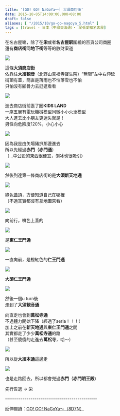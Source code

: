 ```yaml
---
title: '[GO! GO! NaGoYa～] 大須商店街'
date: 2015-10-05T14:00:00.000+08:00
draft: false
aliases: [ "/2015/10/go-go-nagoya_5.html" ]
tags : [travel - 日本（中部東海道）・ 尾張愛知名古屋]
---
```


在名古屋嘛，除了在**栄**或者**名古屋駅**圍繞的百貨公司商圈  
還有**商店街**同**地下街**等等的散財渠道  

![](/images/nagoya4c.jpg)

這條**大須商店街**  
依靠住**大須観音**（北野山真福寺寶生院）“無限”左中右伸延  
街頂有蓋，簡直是落雨也不怕落雪也不怕  
只怕沒有腳骨力去逛逛看看  

![](/images/nagoya4c1.jpg)

進去商店街前逛了圈**KIDS LAND**  
一座五層有電玩機械模型同微小小火車模型  
大人進去比小朋友更迷失就是！  
男性向危險度120%，小心小心  

![](/images/nagoya4c2.jpg)

因為我是由矢場豬扒那邊進去  
所以先經過**赤門（赤門通**）  
（...中公設的東西很便宜，刨冰也很吸引）  

![](/images/nagoya4c3.jpg)

然後到達第一條商店街的是**大須新天地通**  

![](/images/nagoya4c4.jpg)

綠色蓋頂，方便知道自己在哪裡  
（不過其實都沒有拿地圖來看）  

![](/images/nagoya4c5.jpg)

向前行，啡色上蓋的  

![](/images/nagoya4c6.jpg)

是**東仁王門通**  

![](/images/nagoya4c7.jpg)

一直向前，是橙紅色的**仁王門通**  

![](/images/nagoya4c8.jpg)

**大須仁王門通**  

![](/images/nagoya4c9.jpg)

然後一個u turn後  
走到了**大須観音通**  
  
向直走也會到**萬松寺通**  
不過體力開始下降（經過了seria！！！）  
加上之前在**新天地通**與**東仁王門通**之間  
其實都走了少少**萬松寺通**的路  
（甚至傻傻的走進去**萬松寺**，哈～）  

![](/images/nagoya4c10.jpg)

所以從**大須本通**這邊走  

![](/images/nagoya4c11.jpg)

也是走路回去，所以都會兜過**赤門（赤門明王殿**）  
  
先行告退 → 栄  
  
\-----------------------------------------------  
  
延伸閱讀：[GO! GO! NaGoYa～（8D7N）](https://hidie.net/nagoya8d7n/)
